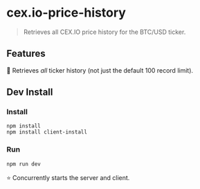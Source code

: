 # cex.io-price-history

> Retrieves all CEX.IO price history for the BTC/USD ticker.

## Features

🙌 Retrieves *all* ticker history (not just the default 100 record limit).

## Dev Install

### Install

```
npm install
npm install client-install
```

### Run

```sh
npm run dev
```

⭐ Concurrently starts the server and client.
